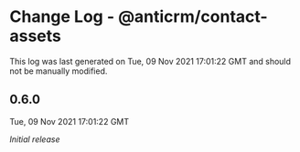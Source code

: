 # Change Log - @anticrm/contact-assets

This log was last generated on Tue, 09 Nov 2021 17:01:22 GMT and should not be manually modified.

## 0.6.0
Tue, 09 Nov 2021 17:01:22 GMT

_Initial release_

